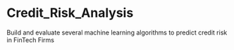 # Credit_Risk_Analysis
Build and evaluate several machine learning algorithms to predict credit risk in FinTech Firms
